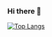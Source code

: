 ### Hi there 👋
[![Top Langs](https://github-readme-stats.vercel.app/api/top-langs/?username=hrauniya)](https://github.com/hrauniya/github-readme-stats)




<!--
**hrauniya/hrauniya** is a ✨ _special_ ✨ repository because its `README.md` (this file) appears on your GitHub profile.

Here are some ideas to get you started:

- 🔭 I’m currently working on ...
- 🌱 I’m currently learning ...
- 👯 I’m looking to collaborate on ...
- 🤔 I’m looking for help with ...
- 💬 Ask me about ...
- 📫 How to reach me: ...
- 😄 Pronouns: ...
- ⚡ Fun fact: ...
-->
